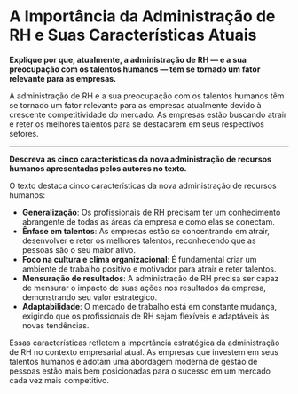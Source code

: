 

# A Importância da Administração de RH e Suas Características Atuais

**Explique por que, atualmente, a administração de RH — e a sua preocupação com os talentos humanos — tem se tornado um fator relevante para as empresas.**

A administração de RH e a sua preocupação com os talentos humanos têm se tornado um fator relevante para as empresas atualmente devido à crescente competitividade do mercado. As empresas estão buscando atrair e reter os melhores talentos para se destacarem em seus respectivos setores.

---

**Descreva as cinco características da nova administração de recursos humanos apresentadas pelos autores no texto.**

O texto destaca cinco características da nova administração de recursos humanos:

- **Generalização**: Os profissionais de RH precisam ter um conhecimento abrangente de todas as áreas da empresa e como elas se conectam.
- **Ênfase em talentos**: As empresas estão se concentrando em atrair, desenvolver e reter os melhores talentos, reconhecendo que as pessoas são o seu maior ativo.
- **Foco na cultura e clima organizacional**: É fundamental criar um ambiente de trabalho positivo e motivador para atrair e reter talentos.
- **Mensuração de resultados**: A administração de RH precisa ser capaz de mensurar o impacto de suas ações nos resultados da empresa, demonstrando seu valor estratégico.
- **Adaptabilidade**: O mercado de trabalho está em constante mudança, exigindo que os profissionais de RH sejam flexíveis e adaptáveis às novas tendências.

Essas características refletem a importância estratégica da administração de RH no contexto empresarial atual. As empresas que investem em seus talentos humanos e adotam uma abordagem moderna de gestão de pessoas estão mais bem posicionadas para o sucesso em um mercado cada vez mais competitivo.
